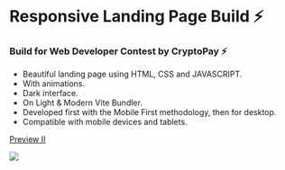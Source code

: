 # Responsive Landing Page Build ⚡

### Build for Web Developer Contest by CryptoPay ⚡

- Beautiful landing page using HTML, CSS and JAVASCRIPT.
- With animations.
- Dark interface.
- On Light & Modern Vite Bundler.
- Developed first with the Mobile First methodology, then for desktop.
- Compatible with mobile devices and tablets.

[Preview II](https://main--magical-gecko-cef87a.netlify.app/)

![](/cover.png)
